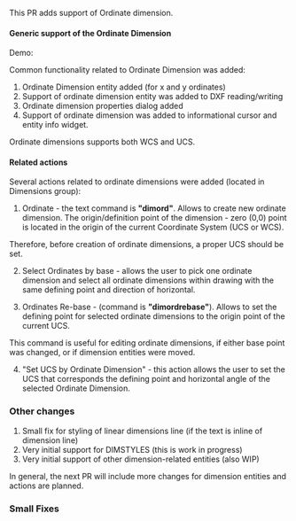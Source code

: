 This PR adds support of Ordinate dimension. 

#### Generic support of the Ordinate Dimension

Demo: 

Common functionality related to Ordinate Dimension was added: 

1) Ordinate Dimension entity added (for x and y ordinates)
2) Support of ordinate dimension entity was added to DXF reading/writing
3) Ordinate dimension properties dialog added
4) Support of ordinate dimension was added to informational cursor and entity info widget. 

Ordinate dimensions supports both WCS and UCS. 

#### Related actions

Several actions related to ordinate dimensions were added (located in Dimensions group): 

1) Ordinate - the text command is **"dimord"**. Allows to create new ordinate dimension. 
The origin/definition point of the dimension - zero (0,0) point is located in the origin of the current Coordinate System (UCS or WCS).

Therefore, before creation of ordinate dimensions, a proper UCS should be set.  

2) Select Ordinates by base - allows the user to pick one ordinate dimension and select all ordinate dimensions within drawing with the same defining point and direction of horizontal.  

3) Ordinates Re-base - (command is **"dimordrebase"**). Allows to set the defining point for selected ordinate dimensions to the origin point of the current UCS. 

This command is useful for editing ordinate dimensions, if either base point was changed, or if dimension entities were moved. 

4) "Set UCS by Ordinate Dimension" - this action allows the user to set the UCS that corresponds the defining point and horizontal angle of the selected Ordinate Dimension. 

### Other changes

1) Small fix for styling of linear dimensions line (if the text is inline of dimension line) 
2) Very initial support for DIMSTYLES (this is work in progress)
3) Very initial support of other dimension-related entities (also WIP)

In general, the next PR will include more changes for dimension entities and actions are planned.

### Small Fixes
